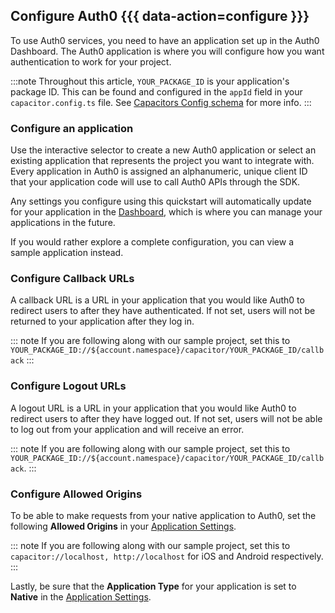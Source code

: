 <!--markdownlint-disable MD002 MD041 -->

## Configure Auth0 {{{ data-action=configure }}}

To use Auth0 services, you need to have an application set up in the Auth0 Dashboard. The Auth0 application is where you will configure how you want authentication to work for your project.

:::note
Throughout this article, `YOUR_PACKAGE_ID` is your application's package ID. This can be found and configured in the `appId` field in your `capacitor.config.ts` file. See <a href="https://capacitorjs.com/docs/config#schema" target="_blank" rel="noreferrer">Capacitors Config schema</a> for more info.
:::

### Configure an application

Use the interactive selector to create a new Auth0 application or select an existing application that represents the project you want to integrate with. Every application in Auth0 is assigned an alphanumeric, unique client ID that your application code will use to call Auth0 APIs through the SDK.

Any settings you configure using this quickstart will automatically update for your application in the <a href="${manage_url}/#/" target="_blank" rel="noreferrer">Dashboard</a>, which is where you can manage your applications in the future.

If you would rather explore a complete configuration, you can view a sample application instead.

### Configure Callback URLs

A callback URL is a URL in your application that you would like Auth0 to redirect users to after they have authenticated. If not set, users will not be returned to your application after they log in.

::: note
If you are following along with our sample project, set this to `YOUR_PACKAGE_ID://${account.namespace}/capacitor/YOUR_PACKAGE_ID/callback`
:::

### Configure Logout URLs

A logout URL is a URL in your application that you would like Auth0 to redirect users to after they have logged out. If not set, users will not be able to log out from your application and will receive an error.

::: note
If you are following along with our sample project, set this to `YOUR_PACKAGE_ID://${account.namespace}/capacitor/YOUR_PACKAGE_ID/callback`.
:::

### Configure Allowed Origins

To be able to make requests from your native application to Auth0, set the following **Allowed Origins** in your <a href="${manage_url}/#/applications/${account.clientId}/settings" target="_blank" rel="noreferrer">Application Settings</a>.

::: note
If you are following along with our sample project, set this to `capacitor://localhost, http://localhost` for iOS and Android respectively.
:::

Lastly, be sure that the **Application Type** for your application is set to **Native** in the <a href="${manage_url}/#/applications/${account.clientId}/settings" target="_blank" rel="noreferrer">Application Settings</a>.
